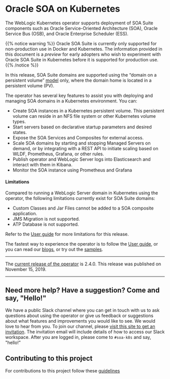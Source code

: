 # Oracle SOA on Kubernetes

The WebLogic Kubernetes operator supports deployment of SOA Suite components such as Oracle Service-Oriented Architecture (SOA), Oracle Service Bus (OSB), and Oracle Enterprise Scheduler (ESS). 

{{% notice warning %}}
Oracle SOA Suite is currently only supported for non-production use in Docker and Kubernetes.  The information provided
in this document is a *preview* for early adopters who wish to experiment with Oracle SOA Suite in Kubernetes before
it is supported for production use.
{{% /notice %}}

In this release, SOA Suite domains are supported using the “domain on a persistent volume”
[model](https://oracle.github.io/weblogic-kubernetes-operator/userguide/managing-domains/choosing-a-model/) only, where the domain home is located in a persistent volume (PV).

The operator has several key features to assist you with deploying and managing SOA domains in a Kubernetes
environment. You can:

* Create SOA instances in a Kubernetes persistent volume. This persistent volume can reside in an NFS file system or other Kubernetes volume types.
* Start servers based on declarative startup parameters and desired states.
* Expose the SOA Services and Composites for external access.
* Scale SOA domains by starting and stopping Managed Servers on demand, or by integrating with a REST API to initiate scaling based on WLDF, Prometheus, Grafana, or other rules.
* Publish operator and WebLogic Server logs into Elasticsearch and interact with them in Kibana.
* Monitor the SOA instance using Prometheus and Grafana

#### Limitations

Compared to running a WebLogic Server domain in Kubernetes using the operator, the
following limitations currently exist for SOA Suite domains:

* Custom Classes and Jar Files cannot be added to a SOA composite application.
* JMS Migration is not supported.
* ATP Database is not supported.

Refer to the [User guide](https://oracle.github.io/weblogic-kubernetes-operator/userguide/managing-fmw-domains/soa-suite/) for more limitations for this release.

The fastest way to experience the operator is to follow the [User guide](https://oracle.github.io/weblogic-kubernetes-operator/userguide/managing-fmw-domains/soa-suite/), or you can read our [blogs](link-to-be-added), or try out the [samples](https://oracle.github.io/weblogic-kubernetes-operator/samples/simple/domains/soa-domain/).

***
The [current release of the operator](https://github.com/oracle/weblogic-kubernetes-operator/releases) is 2.4.0.
This release was published on November 15, 2019.
***

## Need more help? Have a suggestion? Come and say, "Hello!"
We have a public Slack channel where you can get in touch with us to ask questions about using the operator or give us feedback or suggestions about
what features and improvements you would like to see. We would love to hear from you. To join our channel, please [visit this site to get an invitation](https://weblogic-slack-inviter.herokuapp.com/). The
invitation email will include details of how to access our Slack workspace. After you are logged in, please come to `#soa-k8s` and say, "hello!"

## Contributing to this project
For contributions to this project follow these [guidelines](https://github.com/oracle/weblogic-kubernetes-operator/blob/master/README.md#contributing-to-the-operator)

